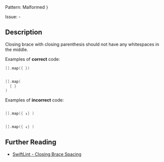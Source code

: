 Pattern: Malformed `}`

Issue: -

## Description

Closing brace with closing parenthesis should not have any whitespaces in the middle.

Examples of **correct** code:
```swift
[].map({ })


[].map(
  { }
)

```
Examples of **incorrect** code:
```swift

[].map({ ↓} )


[].map({ ↓}	)

```

## Further Reading

* [SwiftLint - Closing Brace Spacing](https://realm.github.io/SwiftLint/closing_brace.html)
